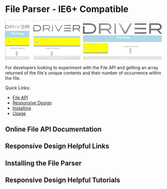 # File Parser - IE6+ Compatible
![Small - Medium - Large Responsive Design](img/design.png)

For developers looking to experiment with the File API and getting an array returned of the file's unique contents and their number of occurrence within the file. 

Quick Links:

*  [File API](#fileapi)
*  [Responsive Design](#design)
*  [Installing](#installing)
*  [Usage](#usage)

## <a name="fileapi"></a> Online File API Documentation

## <a name="design"></a> Responsive Design Helpful Links

## <a name="installing"></a> Installing the File Parser

## <a name="usage"></a> Responsive Design Helpful Tutorials
